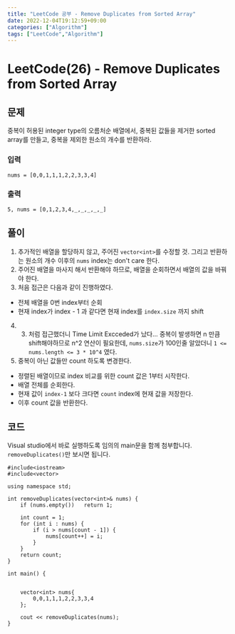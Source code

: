 ```yaml
---
title: "LeetCode 공부 - Remove Duplicates from Sorted Array"
date: 2022-12-04T19:12:59+09:00
categories: ["Algorithm"]
tags: ["LeetCode","Algorithm"]
---
```


# LeetCode(26) - Remove Duplicates from Sorted Array

## 문제
중복이 허용된 integer type의 오름처순 배열에서, 중복된 값들을 제거한 sorted array를 만들고, 중복을 제외한 원소의 개수를 반환하라.


### 입력
```
nums = [0,0,1,1,1,2,2,3,3,4]
```

### 출력
```
5, nums = [0,1,2,3,4,_,_,_,_,_]
```

## 풀이
1. 추가적인 배열을 할당하지 않고, 주어진 `vector<int>`를 수정할 것. 그리고 반환하는 원소의 개수 이후의 `nums` index는 don't care 한다.
2. 주어진 배열을 마사지 해서 반환해야 하므로, 배열을 순회하면서 배열의 값을 바꿔야 한다.
3. 처음 접근은 다음과 같이 진행하였다.
- 전체 배열을 0번 index부터 순회
- 현재 index가 index - 1 과 같다면 현재 index를 `index.size` 까지 shift
4. 3. 처럼 접근했더니 Time Limit Excceded가 났다... 중복이 발생하면 n 만큼 shift해야하므로 n^2 연산이 필요한데, `nums.size`가 100인줄 알았더니 `1 <= nums.length <= 3 * 10^4` 였다.
5. 중복이 아닌 값들만 count 하도록 변경한다.
- 정렬된 배열이므로 index 비교를 위한 count 값은 1부터 시작한다.
- 배열 전체를 순회한다.
- 현재 값이 `index-1` 보다 크다면 `count` index에 현재 값을 저장한다.
- 이후 count 값을 반환한다.

## 코드
Visual studio에서 바로 실행하도록 임의의 main문을 함께 첨부합니다. `removeDuplicates()`만 보시면 됩니다.
```
#include<iostream>
#include<vector>

using namespace std;

int removeDuplicates(vector<int>& nums) {
    if (nums.empty())   return 1;
    
    int count = 1;
    for (int i : nums) {
        if (i > nums[count - 1]) {
            nums[count++] = i;
        }
    }
    return count;
}

int main() {
    
    
    vector<int> nums{
        0,0,1,1,1,2,2,3,3,4
    };

    cout << removeDuplicates(nums);
}
```